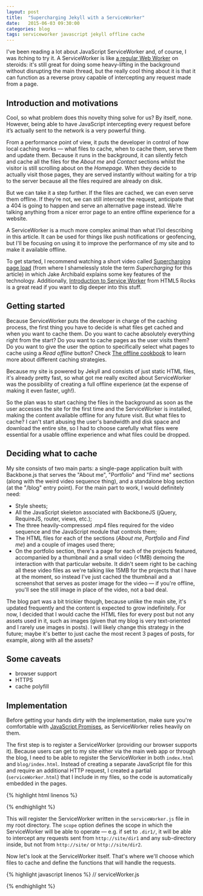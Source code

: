 ```yaml
---
layout: post
title:  "Supercharging Jekyll with a ServiceWorker"
date:   2015-06-03 09:30:00
categories: blog
tags: serviceworker javascript jekyll offline cache
---
```

I've been reading a lot about JavaScript ServiceWorker and, of course, I was itching to try it. A ServiceWorker is like [a regular Web Worker](http://www.html5rocks.com/en/tutorials/workers/basics/) on steroids: it's still great for doing some heavy-lifting in the background without disrupting the main thread, but the really cool thing about it is that it can function as a reverse proxy capable of intercepting any request made from a page.<!--more-->

## Introduction and motivations

Cool, so what problem does this novelty thing solve for us? By itself, none. However, being able to have JavaScript intercepting every request before it’s actually sent to the network is a very powerful thing. 

From a performance point of view, it puts the developer in control of how local caching works — what files to cache, when to cache them, serve them and update them. Because it runs in the background, it can silently fetch and cache all the files for the *About me* and *Contact* sections whilst the visitor is still scrolling about on the *Homepage*. When they decide to actually visit those pages, they are served instantly without waiting for a trip to the server because all the files required are already on disk.

But we can take it a step further. If the files are cached, we can even serve them offline. If they’re not, we can still intercept the request, anticipate that a 404 is going to happen and serve an alternative page instead. We’re talking anything from a nicer error page to an entire offline experience for a website.

A ServiceWorker is a much more complex animal than what I’lol describing in this article. It can be used for things like push notifications or geofencing, but I'll be focusing on using it to improve the performance of my site and to make it available offline.

To get started, I recommend watching a short video called [Supercharging page load](https://www.youtube.com/watch?v=d5_6yHixpsQ) (from where I shamelessly stole the term *Supercharging* for this article) in which Jake Archibald explains some key features of the technology. Additionally, [Introduction to Service Worker](http://www.html5rocks.com/en/tutorials/service-worker/introduction/) from HTML5 Rocks is a great read if you want to dig deeper into this stuff.

## Getting started

Because ServiceWorker puts the developer in charge of the caching process, the first thing you have to decide is what files get cached and when you want to cache them. Do you want to cache absolutely everything right from the start? Do you want to cache pages as the user visits them? Do you want to give the user the option to specifically select what pages to cache using a *Read offline* button? Check [The offline cookbook](http://jakearchibald.com/2014/offline-cookbook/) to learn more about different caching strategies.

Because my site is powered by Jekyll and consists of just static HTML files, it's already pretty fast, so what got me really excited about ServiceWorker was the possibility of creating a full offline experience (at the expense of making it even faster, ugh!). 

So the plan was to start caching the files in the background as soon as the user accesses the site for the first time and the ServiceWorker is installed, making the content available offline for any future visit. But what files to cache? I can't start abusing the user's bandwidth and disk space and download the entire site, so I had to choose carefully what files were essential for a usable offline experience and what files could be dropped. 

## Deciding what to cache

My site consists of two main parts: a single-page application built with Backbone.js that serves the "About me", "Portfolio" and "Find me" sections (along with the weird video sequence thing), and a standalone blog section (at the "/blog" entry point). For the main part to work, I would definitely need:

- Style sheets;
- All the JavaScript skeleton associated with BackboneJS (jQuery, RequireJS, router, views, etc.);
- The three heavily-compressed .mp4 files required for the video sequence and the JavaScript module that controls them;
- The HTML files for each of the sections (*About me*, *Portfolio* and *Find me*) and a couple of images used there;
- On the portfolio section, there's a page for each of the projects featured, accompanied by a thumbnail and a small video (<1MB) demoing the interaction with that particular website. It didn't seem right to be caching all these video files as we're talking like 15MB for the projects that I have at the moment, so instead I've just cached the thumbnail and a screenshot that serves as poster image for the video — if you're offline, you'll see the still image in place of the video, not a bad deal. 

The blog part was a bit trickier though, because unlike the main site, it's updated frequently and the content is expected to grow indefinitely. For now, I decided that I would cache the HTML files for every post but not any assets used in it, such as images (given that my blog is very text-oriented and I rarely use images in posts). I will likely change this strategy in the future; maybe it's better to just cache the most recent 3 pages of posts, for example, along with all the assets?

## Some caveats
- browser support
- HTTPS
- cache polyfill

## Implementation

Before getting your hands dirty with the implementation, make sure you're comfortable with [JavaScript Promises](http://www.html5rocks.com/en/tutorials/es6/promises/), as ServiceWorker relies heavily on them.

The first step is to register a ServiceWorker (providing our browser supports it). Because users can get to my site either via the main web app or through the blog, I need to be able to register the ServiceWorker in both `index.html` and `blog/index.html`. Instead of creating a separate JavaScript file for this and require an additional HTTP request, I created a partial (`serviceWorker.html`) that I include in my files, so the code is automatically embedded in the pages.

{% highlight html linenos %}
<!-- serviceWorker.html -->
<script>
if ('serviceWorker' in navigator) {
    navigator.serviceWorker.register('/serviceWorker.js', {scope: './'})
        .then(function(registration) {
            showNotification('Site cached for offline use.');
            console.log('ServiceWorker registration successful');
        })
        .catch(function(err) {
            console.log('ServiceWorker registration failed: ', err);
        });
}
</script>
{% endhighlight %}

This will register the ServiceWorker written in the `serviceWorker.js` file in my root directory. The `scope` option defines the scope in which the ServiceWorker will be able to operate — e.g. if set to `.dir1/`, it will be able to intercept any requests sent from `http://site/dir1` and any sub-directory inside, but not from `http://site/` or `http://site/dir2`.

Now let's look at the ServiceWorker itself. That's where we'll choose which files to cache and define the functions that will handle the requests. 

{% highlight javascript linenos %}
// serviceWorker.js


{% endhighlight %}

